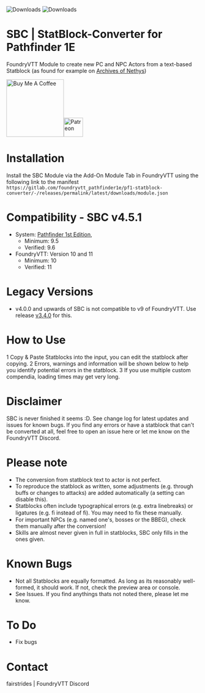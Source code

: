 ![Downloads](https://img.shields.io/github/downloads-pre/lavaeolous/PF1-StatBlock-Converter-Module/latest/total?style=flat-square)
![Downloads](https://img.shields.io/github/downloads/lavaeolous/PF1-StatBlock-Converter-Module/total?style=flat-square)

# SBC | StatBlock-Converter for Pathfinder 1E
FoundryVTT Module to create new PC and NPC Actors from a text-based Statblock (as found for example on [Archives of Nethys](https://www.aonprd.com/))

<a href="https://www.buymeacoffee.com/fairstrides" target="_blank"><img src="https://cdn.buymeacoffee.com/buttons/v2/default-red.png" alt="Buy Me A Coffee" width="150" ></a><a href="https://www.patreon.com/pathfindersforge"><img src="https://c10.patreonusercontent.com/4/patreon-media/p/campaign/11274476/2fbcd44fcc8242fe8f736acd4a9df977/eyJ3IjoyMDB9/3.png?token-time=2145916800&token-hash=NsuiNW-9rbVv4n1sKKcOhFhYcwo80hitvtFAxm06UlA%3D" alt="Patreon" width="50"></a>

# Installation
Install the SBC Module via the Add-On Module Tab in FoundryVTT using the following link to the manifest
`https://gitlab.com/foundryvtt_pathfinder1e/pf1-statblock-converter/-/releases/permalink/latest/downloads/module.json`

# Compatibility - SBC v4.5.1

*  System: [Pathfinder 1st Edition](https://gitlab.com/foundryvtt_pathfinder1e/foundryvtt-pathfinder1),
    *  Minimum: 9.5
    *  Verified: 9.6
*  FoundryVTT: Version 10 and 11
    *  Minimum: 10
    *  Verified: 11

# Legacy Versions
*  v4.0.0 and upwards of SBC is not compatible to v9 of FoundryVTT. Use release [v3.4.0](!https://github.com/Lavaeolous/PF1-StatBlock-Converter-Module/releases/tag/v3.4.0) for this.

# How to Use
1  Copy &amp; Paste Statblocks into the input, you can edit the statblock after copying.
2  Errors, warnings and information will be shown below to help you identify potential errors in the statblock.
3  If you use multiple custom compendia, loading times may get very long.

# Disclaimer
SBC is never finished it seems :D. See change log for latest updates and issues for known bugs.
If you find any errors or have a statblock that can't be converted at all, feel free to open an issue here or let me know on the FoundryVTT Discord.

# Please note
*  The conversion from statblock text to actor is not perfect.
*  To reproduce the statblock as written, some adjustments (e.g. through buffs or changes to attacks) are added automatically (a setting can disable this).
*  Statblocks often include typographical errors (e.g. extra linebreaks) or ligatures (e.g. ﬁ instead of fi). You may need to fix these manually.
*  For important NPCs (e.g. named one's, bosses or the BBEG), check them manually after the conversion!
*  Skills are almost never given in full in statblocks, SBC only fills in the ones given.

# Known Bugs
*  Not all Statblocks are equally formatted. As long as its reasonably well-formed, it should work. If not, check the preview area or console.
*  See Issues. If you find anythings thats not noted there, please let me know.

# To Do
*  Fix bugs

# Contact
fairstrides | FoundryVTT Discord